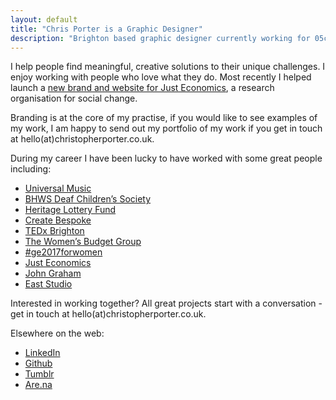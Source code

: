 ```yaml
---
layout: default
title: "Chris Porter is a Graphic Designer"
description: "Brighton based graphic designer currently working for 05creative*. I help people find meaningful, creative solutions to their unique challenges"
---
```

I help people find meaningful, creative solutions to their unique challenges. I enjoy working with people who love what they do. Most recently I helped launch a [new brand and website for Just Economics](https://05creative.com/just-economics), a research organisation for social change.

Branding is at the core of my practise, if you would like to see examples of my work, I am happy to send out my portfolio of my work if you get in touch at hello(at)christopherporter.co.uk.

During my career I have been lucky to have worked with some great people including:

- [Universal Music](https://www.universalmusic.com/)
- [BHWS Deaf Children’s Society](http://www.bhwsdcs.org.uk/)
- [Heritage Lottery Fund](https://www.hlf.org.uk/)
- [Create Bespoke](https://www.createbespoke.co.uk/)
- [TEDx Brighton](https://tedxbrighton.com/)
- [The Women’s Budget Group](https://wbg.org.uk/)
- [#ge2017forwomen](https://ge2017forwomen.uk/)
- [Just Economics](https://www.justeconomics.co.uk/)
- [John Graham](http://johngraham.co/)
- [East Studio](https://eaststudio.co.uk/)

Interested in working together? All great projects start with a conversation - get in touch at hello(at)christopherporter.co.uk.

Elsewhere on the web:

- [LinkedIn](https://www.linkedin.com/in/chrisporterdesigner/)
- [Github](https://github.com/thisiscap/)
- [Tumblr](https://chrisporters.tumblr.com/)
- [Are.na](https://www.are.na/chrispy-p/)
